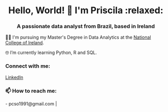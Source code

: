 <h1 align="center">Hello, World! 👋 I'm Priscila  :relaxed:</h1>
<h3 align="center">A passionate data analyst from Brazil, based in Ireland</h3>

:woman_student: I'm pursuing my Master's Degree in Data Analytics at the [National College of Ireland](https://www.ncirl.ie/).

:nerd_face: I’m currently learning Python, R and SQL.

<h3 align="left">Connect with me: </h3>
<p align="left"> 
</p>

[LinkedIn](https://www.linkedin.com/in/priscilaoliveira1991/)

<h3 align="left">📫 How to reach me: </h3>
- pcso1991@gmail.com | 
<!--
**pricso/pricso** is a ✨ _special_ ✨ repository because its `README.md` (this file) appears on your GitHub profile.

Here are some ideas to get you started:

- 🔭 I’m currently working on ...
- 🌱 I’m currently learning ...
- 👯 I’m looking to collaborate on ...
- 🤔 I’m looking for help with ...
- 💬 Ask me about ...
- 📫 How to reach me: ...
- 😄 Pronouns: ...
- ⚡ Fun fact: ...
-->
